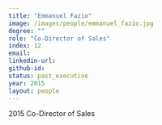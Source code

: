 ```yaml
---
title: "Emmanuel Fazio"
image: /images/people/emmanuel_fazio.jpg
degree: ""
role: "Co-Director of Sales"
index: 12
email:
linkedin-url:
github-id:
status: past_executive
year: 2015
layout: people
---
```

2015 Co-Director of Sales

